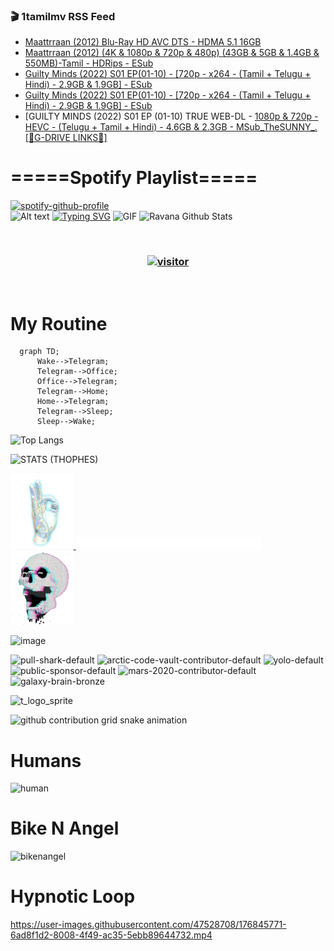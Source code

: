 ### 🎬 1tamilmv RSS Feed

<!-- BLOG-POST-LIST:START -->
- [Maattrraan &lpar;2012&rpar; Blu-Ray HD AVC DTS - HDMA 5.1 16GB](https://www.1tamilmv.space/index.php?/forums/topic/85216-maattrraan-2012-blu-ray-hd-avc-dts-hdma-51-16gb/&do=findComment&comment=329734)
- [Maattrraan &lpar;2012&rpar; &lpar;4K &amp; 1080p &amp; 720p &amp; 480p&rpar; &lpar;43GB &amp; 5GB &amp; 1.4GB &amp; 550MB&rpar;-Tamil - HDRips - ESub](https://www.1tamilmv.space/index.php?/forums/topic/148359-maattrraan-2012-4k-1080p-720p-480p-43gb-5gb-14gb-550mb-tamil-hdrips-esub/&do=findComment&comment=329733)
- [Guilty Minds &lpar;2022&rpar; S01 EP&lpar;01-10&rpar; - [720p - x264 - &lpar;Tamil + Telugu + Hindi&rpar; - 2.9GB &amp; 1.9GB] - ESub](https://www.1tamilmv.space/index.php?/forums/topic/164956-guilty-minds-2022-s01-ep01-10-720p-x264-tamil-telugu-hindi-29gb-19gb-esub/&do=findComment&comment=329732)
- [Guilty Minds &lpar;2022&rpar; S01 EP&lpar;01-10&rpar; - [720p - x264 - &lpar;Tamil + Telugu + Hindi&rpar; - 2.9GB &amp; 1.9GB] - ESub](https://www.1tamilmv.space/index.php?/forums/topic/164956-guilty-minds-2022-s01-ep01-10-720p-x264-tamil-telugu-hindi-29gb-19gb-esub/&do=findComment&comment=329731)
- [GUILTY MINDS &lpar;2022&rpar; S01 EP &lpar;01-10&rpar; TRUE WEB-DL - [1080p &amp; 720p - HEVC - &lpar;Telugu + Tamil + Hindi&rpar; - 4.6GB &amp; 2.3GB - MSub_TheSUNNY_.[🔰G-DRIVE LINKS🔰]](https://www.1tamilmv.space/index.php?/forums/topic/164965-guilty-minds-2022-s01-ep-01-10-true-web-dl-1080p-720p-hevc-telugu-tamil-hindi-46gb-23gb-msub_thesunny_%F0%9F%94%B0g-drive-links%F0%9F%94%B0/&do=findComment&comment=329730)
<!-- BLOG-POST-LIST:END -->

# =====Spotify Playlist=====
[![spotify-github-profile](https://spotify-github-profile.vercel.app/api/view?uid=31rfzgmuvvewegdlxvlev4ynz4vu&cover_image=true&theme=default&bar_color=53b14f&bar_color_cover=true)](https://ravana69.github.io/rss)
</br>
![Alt text](https://spotify-recently-played-readme.vercel.app/api?user=31rfzgmuvvewegdlxvlev4ynz4vu)
[![Typing SVG](https://readme-typing-svg.herokuapp.com?color=%2336BCF7&center=true&vCenter=true&multiline=true&height=81&lines=I+AM+RAVANA;CONTACT+ME+ON+TELEGRAM%3A+%40R4V4N4)](https://git.io/typing-svg)
<img align="centre" height="400px" width="490px" alt="GIF" src="https://github.com/ravana69/ravana69/blob/master/rvm.gif" />
![Ravana Github Stats](https://github-readme-stats.vercel.app/api?username=ravana69&&show_icons=true&theme=radical)

<br />
<h3 align="center"> <a href="https://t.me/r4v4n4"><img src="https://profile-counter.glitch.me/ravana69/count.svg" alt="visitor" width="600"></a> </h3>
</br>

<H1>My Routine</H1>

```mermaid
  graph TD;
      Wake-->Telegram;
      Telegram-->Office;
      Office-->Telegram;
      Telegram-->Home;
      Home-->Telegram;
      Telegram-->Sleep;
      Sleep-->Wake;
```
![Top Langs](https://github-readme-stats.vercel.app/api/top-langs/?username=ravana69&&show_icons=true&theme=radical)

![STATS (THOPHES)](https://github-profile-trophy.vercel.app/?username=ravana69&theme=gruvbox&margin-w=10&margin-h=15&column=8)
<br />
<p align="left">
    <a href="#">
        <img width="20%" src="./assets/images/hand.gif" alt="" />
    </a>
    <a href="#">
        <img width="59%" src="./assets/images/spacer.png" alt="" >
    </a>
    <a href="#">
        <img width="20%" src="./assets/images/skull.gif" alt="" />
    </a>
</p>


![image](https://user-images.githubusercontent.com/47528708/175298537-0623dc00-7b1a-4ec1-b5b1-71768763a234.png)

<img width="148" alt="pull-shark-default" src="https://user-images.githubusercontent.com/47528708/176419715-70981865-4dc6-489a-8a1a-06842db67b15.gif"> <img width="148" alt="arctic-code-vault-contributor-default" src="https://user-images.githubusercontent.com/47528708/175267501-e1fbbb8f-c2b2-4882-b865-2ac4debef26c.png"> <img width="148" alt="yolo-default" src="https://user-images.githubusercontent.com/47528708/175267654-281a1880-1129-4b7b-bf2f-de5dd2bc5afa.png"> <img width="148" alt="public-sponsor-default" src="https://user-images.githubusercontent.com/47528708/175268448-2e78cc75-fb25-4d76-bd22-7df520446b45.png"> <img width="148" alt="mars-2020-contributor-default" src="https://user-images.githubusercontent.com/47528708/175268475-de6d987a-3be9-4353-86a5-23b422559355.png"> <img width="148" alt="galaxy-brain-bronze" src="https://user-images.githubusercontent.com/47528708/176419717-e2fdca8b-0fdc-47dd-9511-a7ff52178a33.gif">

![t_logo_sprite](https://user-images.githubusercontent.com/47528708/175293007-21ff1792-1fca-4be3-bcae-12fdc3aa414f.svg)

![github contribution grid snake animation](https://raw.githubusercontent.com/ravana69/ravana69/output/github-contribution-grid-snake-dark.svg#gh-dark-mode-only)

# Humans
<img width="170" alt="human" src="https://user-images.githubusercontent.com/47528708/176413829-c142d478-1c96-4c3c-a2a4-2dd35374c335.gif">

# Bike N Angel
<img width="170" alt="bikenangel" src="https://user-images.githubusercontent.com/47528708/176616968-3a44f91e-8016-477c-9bb5-c4689a1adbee.gif">

# Hypnotic Loop

https://user-images.githubusercontent.com/47528708/176845771-6ad8f1d2-8008-4f49-ac35-5ebb89644732.mp4


